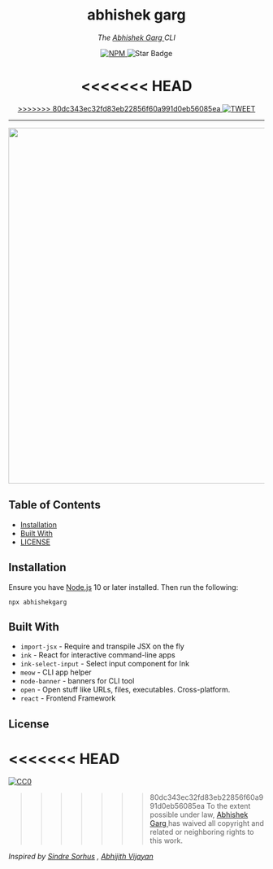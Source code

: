 <h1 align="center">abhishek garg</h1>
<i>
<p align="center">The <a href="https://iamabhishekgarg.tech">
    Abhishek Garg
  </a> CLI</p>
</i>
<div align="center">
  <a href="https://www.npmjs.com/package/abhishekgarg">
    <img src="https://img.shields.io/npm/v/abhishekgarg" alt="NPM" />
  </a>
  </a>
  <img src="https://img.shields.io/static/v1?label=%F0%9F%8C%9F&message=If%20Useful&style=style=flat&color=BC4E99" alt="Star Badge"/>

<<<<<<< HEAD
<a href="https://twitter.com/abhigarg1997">
=======
  <a href="https://twitter.com/abhigarg1997">
>>>>>>> 80dc343ec32fd83eb22856f60a991d0eb56085ea
     <img src="https://img.shields.io/twitter/url/http/shields.io.svg?style=social" alt="TWEET" />
  </a>
</div>

<hr />
<div align="center">
<img src="abhishekgargcli.png" width="700">
</div>

## Table of Contents

- [Installation](#installation)
- [Built With](#libraries)
- [LICENSE](#license)

## Installation

Ensure you have [Node.js](https://nodejs.org) 10 or later installed. Then run the following:

```
npx abhishekgarg
```

## Built With

- `import-jsx` - Require and transpile JSX on the fly
- `ink` - React for interactive command-line apps
- `ink-select-input` - Select input component for Ink
- `meow` - CLI app helper
- `node-banner` - banners for CLI tool
- `open` - Open stuff like URLs, files, executables. Cross-platform.
- `react` - Frontend Framework

## License

<<<<<<< HEAD
=======
[![CC0](https://licensebuttons.net/p/zero/1.0/88x31.png)](https://creativecommons.org/publicdomain/zero/1.0/)

>>>>>>> 80dc343ec32fd83eb22856f60a991d0eb56085ea
To the extent possible under law, [Abhishek Garg ](https://iamabhishekgarg.tech/) has waived all copyright and related or neighboring rights to this work.

_Inspired by [Sindre Sorhus](https://github.com/sindresorhus) , [Abhijith Vijayan](https://github.com/abhijithvijayan)_
